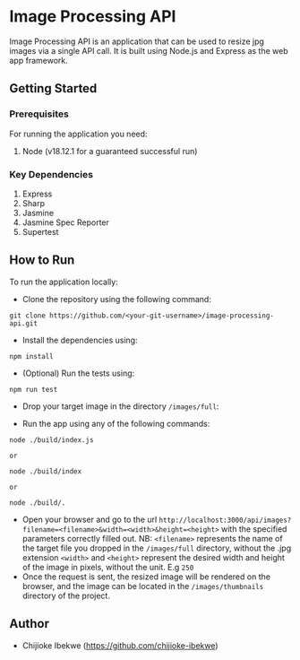 # Image Processing API
Image Processing API is an application that can be used to resize jpg images via a single API call. It is built using Node.js and Express as the web app framework.

## Getting Started
### Prerequisites
For running the application you need:
1. Node (v18.12.1 for a guaranteed successful run)

### Key Dependencies
1. Express
2. Sharp
3. Jasmine
4. Jasmine Spec Reporter
5. Supertest

## How to Run
To run the application locally:
- Clone the repository using the following command:
```
git clone https://github.com/<your-git-username>/image-processing-api.git
```
- Install the dependencies using:
```
npm install
```
- (Optional) Run the tests using:
```
npm run test
```
- Drop your target image in the directory `/images/full`:

- Run the app using any of the following commands:
```
node ./build/index.js

or

node ./build/index

or

node ./build/.
```
- Open your browser and go to the url `http://localhost:3000/api/images?filename=<filename>&width=<width>&height=<height>` with the specified parameters correctly filled out.
NB: 
`<filename>` represents the name of the target file you dropped in the `/images/full` directory, without the .jpg extension
`<width>` and `<height>` represent the desired width and height of the image in pixels, without the unit. E.g `250`
- Once the request is sent, the resized image will be rendered on the browser, and the image can be located in the `/images/thumbnails` directory of the project.

## Author
- Chijioke Ibekwe (https://github.com/chijioke-ibekwe)
